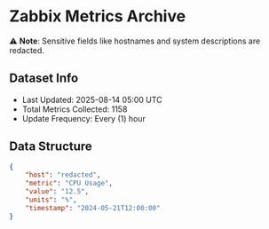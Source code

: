 # Zabbix Metrics Archive

⚠️ **Note**: Sensitive fields like hostnames and system descriptions are redacted.

## Dataset Info
- Last Updated: 2025-08-14 05:00 UTC
- Total Metrics Collected: 1158
- Update Frequency: Every (1) hour

## Data Structure
```json
{
    "host": "redacted",
    "metric": "CPU Usage",
    "value": "12.5",
    "units": "%",
    "timestamp": "2024-05-21T12:00:00"
}
```
